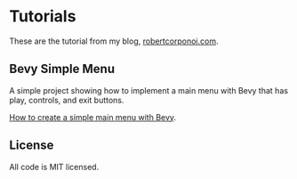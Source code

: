# Tutorials

These are the tutorial from my blog, [robertcorponoi.com](robertcorponoi.com).

## Bevy Simple Menu

A simple project showing how to implement a main menu with Bevy that has play, controls, and exit buttons.

[How to create a simple main menu with Bevy](https://robertcorponoi.com/bevy/bevy-simple-menu).

## License

All code is MIT licensed.